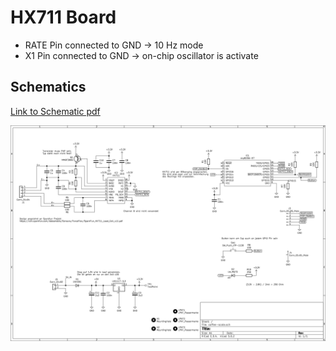 # HX711 Board

* RATE Pin connected to GND -> 10 Hz mode
* X1 Pin connected to GND -> on-chip oscillator is activate

## Schematics

[Link to Schematic pdf](./coffee_scale.pdf )

![Schematics](coffee-scale_schematics.png)

